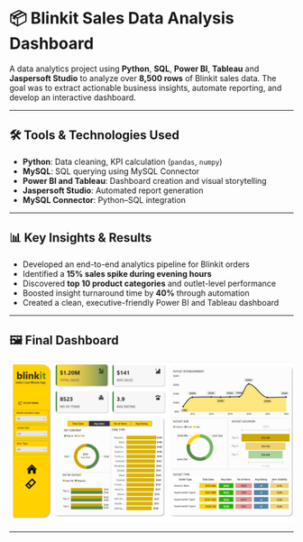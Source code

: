 # 📦 Blinkit Sales Data Analysis Dashboard

A data analytics project using **Python**, **SQL**, **Power BI**, **Tableau** and **Jaspersoft Studio** to analyze over **8,500 rows** of Blinkit sales data. The goal was to extract actionable business insights, automate reporting, and develop an interactive dashboard.

---

## 🛠️ Tools & Technologies Used
- **Python**: Data cleaning, KPI calculation (`pandas`, `numpy`)
- **MySQL**: SQL querying using MySQL Connector
- **Power BI and Tableau**: Dashboard creation and visual storytelling
- **Jaspersoft Studio**: Automated report generation
- **MySQL Connector**: Python–SQL integration

---

## 📊 Key Insights & Results
- Developed an end-to-end analytics pipeline for Blinkit orders
- Identified a **15% sales spike during evening hours**
- Discovered **top 10 product categories** and outlet-level performance
- Boosted insight turnaround time by **40%** through automation
- Created a clean, executive-friendly Power BI and Tableau dashboard

---

## 🖼️ Final Dashboard

![Blinkit Dashboard](Dashboard%20Images/blinkit_dashboard.jpg)

---
